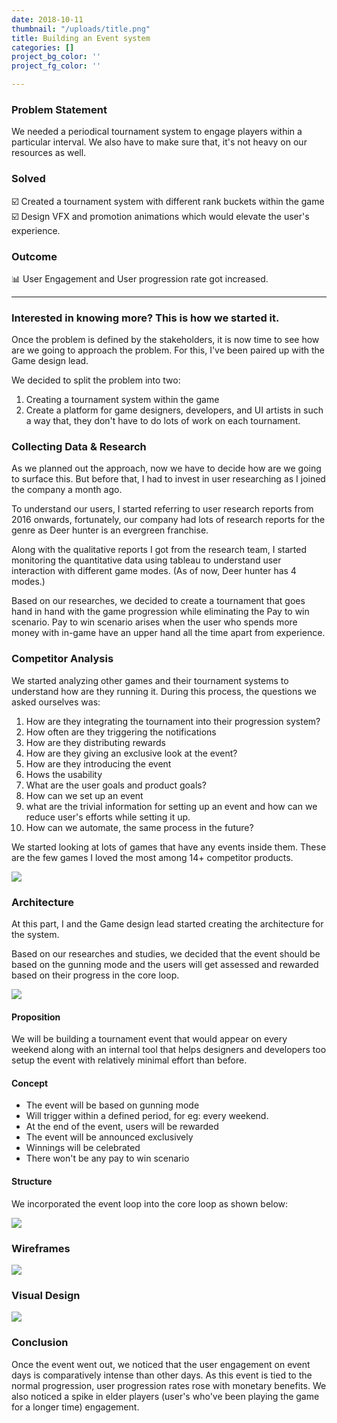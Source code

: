```yaml
---
date: 2018-10-11
thumbnail: "/uploads/title.png"
title: Building an Event system
categories: []
project_bg_color: ''
project_fg_color: ''

---
```

### Problem Statement

We needed a periodical tournament system to engage players within a particular interval. We also have to make sure that, it's not heavy on our resources as well.

### Solved

☑️ Created a tournament system with different rank buckets within the game  
☑️ Design VFX and promotion animations which would elevate the user's experience.

### Outcome

📊 User Engagement and User progression rate got increased.

***

### Interested in knowing more? This is how we started it.

Once the problem is defined by the stakeholders, it is now time to see how are we going to approach the problem. For this, I've been paired up with the Game design lead.

We decided to split the problem into two:

1. Creating a tournament system within the game
2. Create a platform for game designers, developers, and UI artists in such a way that, they don't have to do lots of work on each tournament.

### Collecting Data & Research

As we planned out the approach, now we have to decide how are we going to surface this. But before that, I had to invest in user researching as I joined the company a month ago.

To understand our users, I started referring to user research reports from 2016 onwards, fortunately, our company had lots of research reports for the genre as Deer hunter is an evergreen franchise.

Along with the qualitative reports I got from the research team, I started monitoring the quantitative data using tableau to understand user interaction with different game modes. (As of now, Deer hunter has 4 modes.)

Based on our researches, we decided to create a tournament that goes hand in hand with the game progression while eliminating the Pay to win scenario. Pay to win scenario arises when the user who spends more money with in-game have an upper hand all the time apart from experience.

### Competitor Analysis

We started analyzing other games and their tournament systems to understand how are they running it. During this process, the questions we asked ourselves was:

 1. How are they integrating the tournament into their progression system?
 2. How often are they triggering the notifications
 3. How are they distributing rewards
 4. How are they giving an exclusive look at the event?
 5. How are they introducing the event
 6. Hows the usability
 7. What are the user goals and product goals?
 8. How can we set up an event
 9. what are the trivial information for setting up an event and how can we reduce user's efforts while setting it up.
10. How can we automate, the same process in the future?

We started looking at lots of games that have any events inside them. These are the few games I loved the most among 14+ competitor products.

![](/uploads/companalysis.jpg)

### Architecture

At this part, I and the Game design lead started creating the architecture for the system.

Based on our researches and studies, we decided that the event should be based on the gunning mode and the users will get assessed and rewarded based on their progress in the core loop.

![](/uploads/dhhooked.jpg)

#### Proposition

We will be building a tournament event that would appear on every weekend along with an internal tool that helps designers and developers too setup the event with relatively minimal effort than before.

#### Concept

* The event will be based on gunning mode
* Will trigger within a defined period, for eg: every weekend.
* At the end of the event, users will be rewarded
* The event will be announced exclusively
* Winnings will be celebrated
* There won't be any pay to win scenario

#### Structure

We incorporated the event loop into the core loop as shown below:

![](/uploads/fesstructure.jpg)

### Wireframes

![](/uploads/fesixd-2.jpg)

### Visual Design

![](/uploads/fesvd-3.jpg)

### Conclusion

Once the event went out, we noticed that the user engagement on event days is comparatively intense than other days. As this event is tied to the normal progression, user progression rates rose with monetary benefits. We also noticed a spike in elder players (user's who've been playing the game for a longer time) engagement.